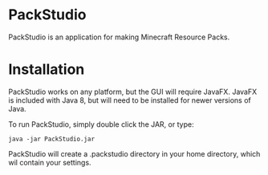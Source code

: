 # PackStudio #

PackStudio is an application for making Minecraft Resource Packs.

# Installation #

PackStudio works on any platform, but the GUI will require JavaFX. JavaFX is included with Java 8, but will need to be installed for newer versions of Java.

To run PackStudio, simply double click the JAR, or type:

`java -jar PackStudio.jar`

PackStudio will create a .packstudio directory in your home directory, which wil contain your settings.